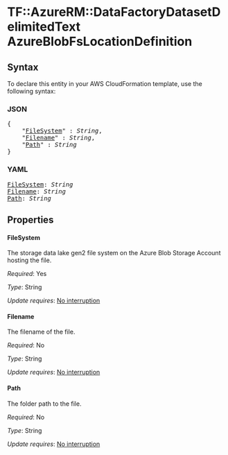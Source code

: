 # TF::AzureRM::DataFactoryDatasetDelimitedText AzureBlobFsLocationDefinition

## Syntax

To declare this entity in your AWS CloudFormation template, use the following syntax:

### JSON

<pre>
{
    "<a href="#filesystem" title="FileSystem">FileSystem</a>" : <i>String</i>,
    "<a href="#filename" title="Filename">Filename</a>" : <i>String</i>,
    "<a href="#path" title="Path">Path</a>" : <i>String</i>
}
</pre>

### YAML

<pre>
<a href="#filesystem" title="FileSystem">FileSystem</a>: <i>String</i>
<a href="#filename" title="Filename">Filename</a>: <i>String</i>
<a href="#path" title="Path">Path</a>: <i>String</i>
</pre>

## Properties

#### FileSystem

The storage data lake gen2 file system on the Azure Blob Storage Account hosting the file.

_Required_: Yes

_Type_: String

_Update requires_: [No interruption](https://docs.aws.amazon.com/AWSCloudFormation/latest/UserGuide/using-cfn-updating-stacks-update-behaviors.html#update-no-interrupt)

#### Filename

The filename of the file.

_Required_: No

_Type_: String

_Update requires_: [No interruption](https://docs.aws.amazon.com/AWSCloudFormation/latest/UserGuide/using-cfn-updating-stacks-update-behaviors.html#update-no-interrupt)

#### Path

The folder path to the file.

_Required_: No

_Type_: String

_Update requires_: [No interruption](https://docs.aws.amazon.com/AWSCloudFormation/latest/UserGuide/using-cfn-updating-stacks-update-behaviors.html#update-no-interrupt)

